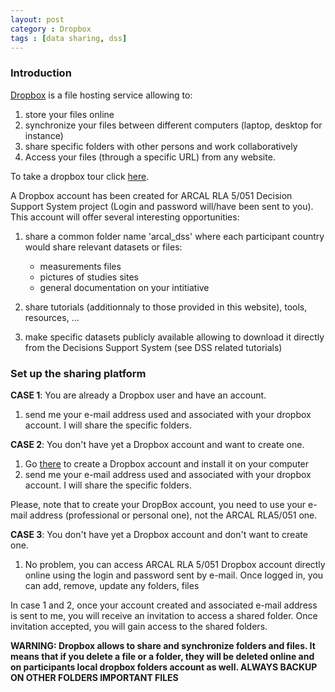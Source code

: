```yaml
---
layout: post
category : Dropbox
tags : [data sharing, dss]
---
```


### Introduction
[Dropbox](https://www.dropbox.com/home) is a file hosting service allowing to:
1. store your files online
2. synchronize your files between different computers (laptop, desktop for instance)
3. share specific folders with other persons and work collaboratively
4. Access your files (through a specific URL) from any website.

To take a dropbox tour click [here](https://www.dropbox.com/tour).

A Dropbox account has been created for ARCAL RLA 5/051 Decision Support System project (Login and password will/have been sent to you). 
This account will offer several interesting opportunities: 

1. share a common folder name 'arcal_dss' where each participant country would share relevant datasets or files:
   * measurements files
   * pictures of studies sites
   * general documentation on your intitiative

2. share tutorials (additionnaly to those provided in this website), tools, resources, ...

3. make specific datasets publicly available allowing to download it directly from the Decisions Support System (see DSS related tutorials)
 
### Set up the sharing platform
**CASE 1**: You are already a Dropbox user and have an account.

1. send me your e-mail address used and associated with your dropbox account. I will share the specific folders.

**CASE 2**: You don't have yet a Dropbox account and want to create one.
1. Go [there](https://www.dropbox.com/) to create a Dropbox account and install it on your computer
2. send me your e-mail address used and associated with your dropbox account. I will share the specific folders.

Please, note that to create your DropBox account, you need to use your e-mail address (professional or personal one), not the ARCAL RLA5/051 one.

**CASE 3**: You don't have yet a Dropbox account and don't want to create one.

1. No problem, you can access ARCAL RLA 5/051 Dropbox account directly online using the login and password sent by e-mail.
Once logged in, you can add, remove, update any folders, files

In case 1 and 2, once your account created and associated e-mail address is sent to me, you will receive an invitation to access a shared folder. Once invitation accepted, you will gain access to the shared folders. 

**WARNING: Dropbox allows to share and synchronize folders and files. It means that if you delete a file or a folder, they will be deleted online and on participants local dropbox folders account as well. ALWAYS BACKUP ON OTHER FOLDERS IMPORTANT FILES** 


